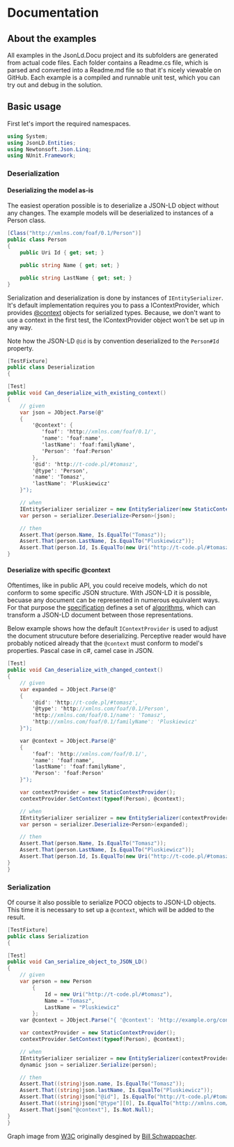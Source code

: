 # Documentation

## About the examples

All examples in the JsonLd.Docu project and its subfolders are generated from actual code files. Each folder contains a Readme.cs file,
which is parsed and converted into a Readme.md file so that it's nicely viewable on GitHub. Each example is a compiled and runnable unit
test, which you can try out and debug in the solution.

## Basic usage

First let's import the required namespaces.
 

``` c#
using System;
using JsonLD.Entities;
using Newtonsoft.Json.Linq;
using NUnit.Framework;
```

### Deserialization

#### Deserializing the model as-is

The easiest operation possible is to deserialize a JSON-LD object without any changes. The example models will be deserialized to 
instances of a Person class.
 

``` c#
[Class("http://xmlns.com/foaf/0.1/Person")]
public class Person
{
    public Uri Id { get; set; }

    public string Name { get; set; }

    public string LastName { get; set; }
}
```

Serialization and deserialization is done by instances of `IEntitySerializer`. It's default implementation requires you to pass a 
IContextProvider, which provides [@context][jsonld-context] objects for serialized types. Because, we don't want to use a context in the
first test, the IContextProvider object won't be set up in any way.

Note how the JSON-LD `@id` is by convention deserialized to the `Person#Id` property.

``` c#
[TestFixture]
public class Deserialization
{

[Test]
public void Can_deserialize_with_existing_context()
{
    // given
    var json = JObject.Parse(@"
    {
        '@context': {
           'foaf': 'http://xmlns.com/foaf/0.1/',
           'name': 'foaf:name',
           'lastName': 'foaf:familyName',
           'Person': 'foaf:Person'
        },
        '@id': 'http://t-code.pl/#tomasz',
        '@type': 'Person',
        'name': 'Tomasz',
        'lastName': 'Pluskiewicz'
    }");

    // when
    IEntitySerializer serializer = new EntitySerializer(new StaticContextProvider());
    var person = serializer.Deserialize<Person>(json);

    // then
    Assert.That(person.Name, Is.EqualTo("Tomasz"));
    Assert.That(person.LastName, Is.EqualTo("Pluskiewicz"));
    Assert.That(person.Id, Is.EqualTo(new Uri("http://t-code.pl/#tomasz")));
}
```

#### Deserialize with specific @context

Oftentimes, like in public API, you could receive models, which do not conform to some specific JSON structure. With JSON-LD it is possible,
becuase any document can be represented in numerous equivalent ways. For that purpose the [specification][jsonld-spec] defines a set of
[algorithms][jsonld-api], which can transform a JSON-LD document between those representations.

Below example shows how the default `IContextProvider` is used to adjust the document strucuture before deserializing. Perceptive reader
would have probably noticed already that the `@context` must conform to model's properties. Pascal case in c#, camel case in JSON.

``` c#
[Test]
public void Can_deserialize_with_changed_context()
{
    // given
    var expanded = JObject.Parse(@"
    {
        '@id': 'http://t-code.pl/#tomasz',
        '@type': 'http://xmlns.com/foaf/0.1/Person',
        'http://xmlns.com/foaf/0.1/name': 'Tomasz',
        'http://xmlns.com/foaf/0.1/familyName': 'Pluskiewicz'
    }");

    var @context = JObject.Parse(@"
    {
        'foaf': 'http://xmlns.com/foaf/0.1/',
        'name': 'foaf:name',
        'lastName': 'foaf:familyName',
        'Person': 'foaf:Person'
    }");

    var contextProvider = new StaticContextProvider();
    contextProvider.SetContext(typeof(Person), @context);

    // when
    IEntitySerializer serializer = new EntitySerializer(contextProvider);
    var person = serializer.Deserialize<Person>(expanded);

    // then
    Assert.That(person.Name, Is.EqualTo("Tomasz"));
    Assert.That(person.LastName, Is.EqualTo("Pluskiewicz"));
    Assert.That(person.Id, Is.EqualTo(new Uri("http://t-code.pl/#tomasz")));
}
}
```

### Serialization

Of course it also possible to serialize POCO objects to JSON-LD objects. This time it is necessary to set up a `@context`, which will be
added to the result.

``` c#
[TestFixture]
public class Serialization
{

[Test]
public void Can_serialize_object_to_JSON_LD()
{
    // given
    var person = new Person
        {
            Id = new Uri("http://t-code.pl/#tomasz"),
            Name = "Tomasz",
            LastName = "Pluskiewicz"
        };
    var @context = JObject.Parse("{ '@context': 'http://example.org/context/Person' }");

    var contextProvider = new StaticContextProvider();
    contextProvider.SetContext(typeof(Person), @context);

    // when
    IEntitySerializer serializer = new EntitySerializer(contextProvider);
    dynamic json = serializer.Serialize(person);

    // then
    Assert.That((string)json.name, Is.EqualTo("Tomasz"));
    Assert.That((string)json.lastName, Is.EqualTo("Pluskiewicz"));
    Assert.That((string)json["@id"], Is.EqualTo("http://t-code.pl/#tomasz"));
    Assert.That((string)json["@type"][0], Is.EqualTo("http://xmlns.com/foaf/0.1/Person"));
    Assert.That(json["@context"], Is.Not.Null);
}
}
```

Graph image from [W3C](http://www.w3.org/RDF/) originally desgined by [Bill Schwappacher](mailto:bill@tracermedia.com).

[playground]: http://json-ld.org/playground/
[jsonld-spec]: http://json-ld.org/spec/latest/json-ld/
[jsonld-api]: http://www.w3.org/TR/json-ld-api/
[jsonld]: http://json-ld.org
[rdf]: http://en.wikipedia.org/wiki/Resource_Description_Framework
[readme]: http://github.com/wikibus/JsonLD.Entities/blob/master/src/JsonLD.Docu/Readme.cs
[jsonld-context]: http://www.w3.org/TR/json-ld/#the-context
